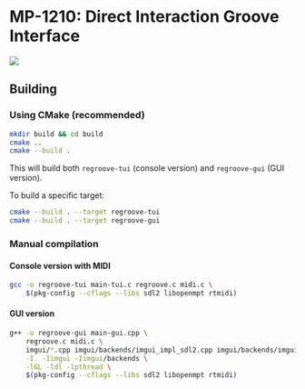 MP-1210: Direct Interaction Groove Interface
============================================


![](https://avatars.githubusercontent.com/u/236030309?s=400&u=f3b55edae873527de225c234bb4a6680d7e46254&v=4)

## Building

### Using CMake (recommended)

```sh
mkdir build && cd build
cmake ..
cmake --build .
```

This will build both `regroove-tui` (console version) and `regroove-gui` (GUI version).

To build a specific target:
```sh
cmake --build . --target regroove-tui
cmake --build . --target regroove-gui
```

### Manual compilation

#### Console version with MIDI

```sh
gcc -o regroove-tui main-tui.c regroove.c midi.c \
    $(pkg-config --cflags --libs sdl2 libopenmpt rtmidi)
```

#### GUI version

```sh
g++ -o regroove-gui main-gui.cpp \
    regroove.c midi.c \
    imgui/*.cpp imgui/backends/imgui_impl_sdl2.cpp imgui/backends/imgui_impl_opengl2.cpp \
    -I. -Iimgui -Iimgui/backends \
    -lGL -ldl -lpthread \
    $(pkg-config --cflags --libs sdl2 libopenmpt rtmidi)
```

